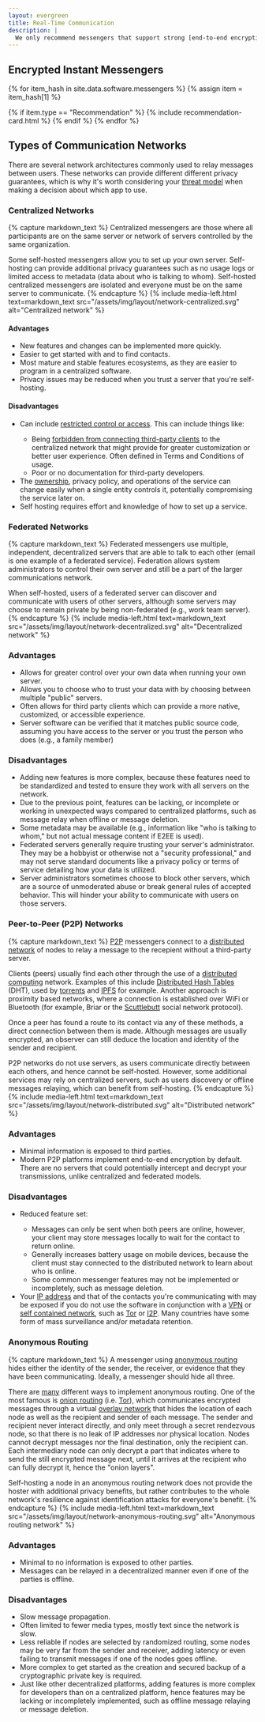 ```yaml
---
layout: evergreen
title: Real-Time Communication
description: |
  We only recommend messengers that support strong [end-to-end encryption](https://en.wikipedia.org/wiki/End-to-end_encryption) (E2EE) and have been been independently [audited](https://en.wikipedia.org/wiki/Information_security_audit#The_audited_systems) to ensure their cryptography works as intended. The selection listed here is [free and open-source software](https://en.wikipedia.org/wiki/Free_and_open-source_software) (FOSS), ensuring that the code can be verified by experts now and in the future.
---
```


## Encrypted Instant Messengers

{% for item_hash in site.data.software.messengers %}
{% assign item = item_hash[1] %}

{% if item.type == "Recommendation" %}
{% include recommendation-card.html %}
{% endif %}
{% endfor %}

## Types of Communication Networks

There are several network architectures commonly used to relay messages between users. These networks can provide different different privacy guarantees, which is why it's worth considering your [threat model](https://en.wikipedia.org/wiki/Threat_model) when making a decision about which app to use.

### Centralized Networks

{% capture markdown_text %}
Centralized messengers are those where all participants are on the same server or network of servers controlled by the same organization.

Some self-hosted messengers allow you to set up your own server. Self-hosting can provide additional privacy guarantees such as no usage logs or limited access to metadata (data about who is talking to whom). Self-hosted centralized messengers are isolated and everyone must be on the same server to communicate.
{% endcapture %}
{% include media-left.html text=markdown_text src="/assets/img/layout/network-centralized.svg" alt="Centralized network" %}

<div class="container">
  <div class="row">
    <div class="col-md-6">
      <h4>Advantages</h4>
      <ul>
        <li>New features and changes can be implemented more quickly.</li>
        <li>Easier to get started with and to find contacts.</li>
        <li>Most mature and stable features ecosystems, as they are easier to program in a centralized software.</li>
        <li>Privacy issues may be reduced when you trust a server that you're self-hosting.</li>
      </ul>
    </div>
    <div class="col-md-6">
      <h4>Disadvantages</h4>
      <ul>
        <li>Can include <a href="https://drewdevault.com/2018/08/08/Signal.html">restricted control or access</a>. This can include things like:</li>
        <ul>
          <li>Being <a href="https://github.com/LibreSignal/LibreSignal/issues/37#issuecomment-217211165">forbidden from connecting third-party clients</a> to the centralized network that might provide for greater customization or better user experience. Often defined in Terms and Conditions of usage.</li>
          <li>Poor or no documentation for third-party developers.</li>
        </ul>
        <li>The <a href="https://blog.privacytools.io/delisting-wire">ownership</a>, privacy policy, and operations of the service can change easily when a single entity controls it, potentially compromising the service later on.</li>
        <li>Self hosting requires effort and knowledge of how to set up a service.</li>
      </ul>
    </div>
  </div>
</div>

### Federated Networks

{% capture markdown_text %}
Federated messengers use multiple, independent, decentralized servers that are able to talk to each other (email is one example of a federated service). Federation allows system administrators to control their own server and still be a part of the larger communications network.

When self-hosted, users of a federated server can discover and communicate with users of other servers, although some servers may choose to remain private by being non-federated (e.g., work team server).
{% endcapture %}
{% include media-left.html text=markdown_text src="/assets/img/layout/network-decentralized.svg" alt="Decentralized network" %}

<div class="container">
  <div class="row">
    <div class="col-md-6">
      <h3>Advantages</h3>
      <ul>
        <li>Allows for greater control over your own data when running your own server.</li>
        <li>Allows you to choose who to trust your data with by choosing between multiple "public" servers.</li>
        <li>Often allows for third party clients which can provide a more native, customized, or accessible experience.</li>
        <li>Server software can be verified that it matches public source code, assuming you have access to the server or you trust the person who does (e.g., a family member)</li>
      </ul>
    </div>
    <div class="col-md-6">
      <h3>Disadvantages</h3>
      <ul>
        <li>Adding new features is more complex, because these features need to be standardized and tested to ensure they work with all servers on the network.</li>
        <li>Due to the previous point, features can be lacking, or incomplete or working in unexpected ways compared to centralized platforms, such as message relay when offline or message deletion.</li>
        <li>Some metadata may be available (e.g., information like "who is talking to whom," but not actual message content if E2EE is used).</li>
        <li>Federated servers generally require trusting your server's administrator. They may be a hobbyist or otherwise not a "security professional," and may not serve standard documents like a privacy policy or terms of service detailing how your data is utilized.</li>
        <li>Server administrators sometimes choose to block other servers, which are a source of unmoderated abuse or break general rules of accepted behavior. This will hinder your ability to communicate with users on those servers.</li>
      </ul>
    </div>
  </div>
</div>

### Peer-to-Peer (P2P) Networks

{% capture markdown_text %}
[P2P](https://en.wikipedia.org/wiki/Peer-to-peer) messengers connect to a [distributed network](https://en.wikipedia.org/wiki/Distributed_networking) of nodes to relay a message to the recepient without a third-party server. 

Clients (peers) usually find each other through the use of a [distributed computing](https://en.wikipedia.org/wiki/Distributed_computing) network. Examples of this include [Distributed Hash Tables](https://en.wikipedia.org/wiki/Distributed_hash_table) (DHT), used by [torrents](https://en.wikipedia.org/wiki/BitTorrent_(protocol)) and [IPFS](https://en.wikipedia.org/wiki/InterPlanetary_File_System) for example. Another approach is proximity based networks, where a connection is established over WiFi or Bluetooth (for example, Briar or the [Scuttlebutt](https://www.scuttlebutt.nz) social network protocol).

Once a peer has found a route to its contact via any of these methods, a direct connection between them is made. Although messages are usually encrypted, an observer can still deduce the location and identity of the sender and recipient.

P2P networks do not use servers, as users communicate directly between each others, and hence cannot be self-hosted. However, some additional services may rely on centralized servers, such as users discovery or offline messages relaying, which can benefit from self-hosting.
{% endcapture %}
{% include media-left.html text=markdown_text src="/assets/img/layout/network-distributed.svg" alt="Distributed network" %}

<div class="container">
  <div class="row">
    <div class="col-md-6">
    <h3>Advantages</h3>
    <ul>
      <li>Minimal information is exposed to third parties.</li>
      <li>Modern P2P platforms implement end-to-end encryption by default. There are no servers that could potentially intercept and decrypt your transmissions, unlike centralized and federated models.</li>
    </ul>
    </div>
    <div class="col-md-6">
      <h3>Disadvantages</h3>
      <ul>
        <li>Reduced feature set:</li>
        <ul>
          <li>Messages can only be sent when both peers are online, however, your client may store messages locally to wait for the contact to return online.</li>
          <li>Generally increases battery usage on mobile devices, because the client must stay connected to the distributed network to learn about who is online.</li>
          <li>Some common messenger features may not be implemented or incompletely, such as message deletion.</li>
        </ul>
        <li>Your <a href="https://en.wikipedia.org/wiki/IP_address">IP address</a> and that of the contacts you're communicating with may be exposed if you do not use the software in conjunction with a <a href="/providers/vpn">VPN</a> or <a href="/software/networks">self contained network</a>, such as <a href="https://www.torproject.org">Tor</a> or <a href="https://geti2p.net/">I2P</a>. Many countries have some form of mass surveillance and/or metadata retention.</li>
      </ul>
    </div>
  </div>
</div>

### Anonymous Routing

{% capture markdown_text %}
A messenger using [anonymous routing](https://doi.org/10.1007/978-1-4419-5906-5_628) hides either the identity of the sender, the receiver, or evidence that they have been communicating. Ideally, a messenger should hide all three.

There are [many](https://doi.org/10.1145/3182658) different ways to implement anonymous routing. One of the most famous is [onion routing](https://en.wikipedia.org/wiki/Onion_routing) (i.e. [Tor](https://en.wikipedia.org/wiki/Tor_(anonymity_network))), which communicates encrypted messages through a virtual [overlay network](https://en.wikipedia.org/wiki/Overlay_network) that hides the location of each node as well as the recipient and sender of each message. The sender and recipient never interact directly, and only meet through a secret rendezvous node, so that there is no leak of IP addresses nor physical location. Nodes cannot decrypt messages nor the final destination, only the recipient can. Each intermediary node can only decrypt a part that indicates where to send the still encrypted message next, until it arrives at the recipient who can fully decrypt it, hence the "onion layers".

Self-hosting a node in an anonymous routing network does not provide the hoster with additional privacy benefits, but rather contributes to the whole network's resilience against identification attacks for everyone's benefit.
{% endcapture %}
{% include media-left.html text=markdown_text src="/assets/img/layout/network-anonymous-routing.svg" alt="Anonymous routing network" %}

<div class="container">
  <div class="row">
    <div class="col-md-6">
    <h3>Advantages</h3>
    <ul>
      <li>Minimal to no information is exposed to other parties.</li>
      <li>Messages can be relayed in a decentralized manner even if one of the parties is offline.</li>
    </ul>
    </div>
    <div class="col-md-6">
      <h3>Disadvantages</h3>
      <ul>
        <li>Slow message propagation.</li>
        <li>Often limited to fewer media types, mostly text since the network is slow.</li>
        <li>Less reliable if nodes are selected by randomized routing, some nodes may be very far from the sender and receiver, adding latency or even failing to transmit messages if one of the nodes goes offline.</li>
        <li>More complex to get started as the creation and secured backup of a cryptographic private key is required.</li>
        <li>Just like other decentralized platforms, adding features is more complex for developers than on a centralized platform, hence features may be lacking or incompletely implemented, such as offline message relaying or message deletion.</li>
      </ul>
    </div>
  </div>
</div>
